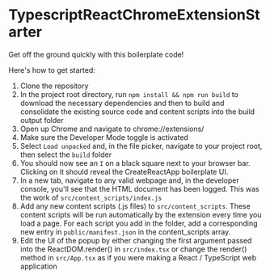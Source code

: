 # TypescriptReactChromeExtensionStarter
Get off the ground quickly with this boilerplate code!

Here's how to get started:
1) Clone the repository
2) In the project root directory, run `npm install && npm run build` to download the necessary dependencies and then to build and consolidate the existing source code and content scripts into the build output folder
3) Open up Chrome and navigate to chrome://extensions/
4) Make sure the Developer Mode toggle is activated
5) Select `Load unpacked` and, in the file picker, navigate to your project root, then select the `build` folder
6) You should now see an `I` on a black square next to your browser bar. Clicking on it should reveal the CreateReactApp boilerplate UI.
7) In a new tab, navigate to any valid webpage and, in the developer console, you'll see that the HTML document has been logged. This was the work of `src/content_scripts/index.js`
8) Add any new content scripts (.js files) to `src/content_scripts`. These content scripts will be run automatically by the extension every time you load a page. For each script you add in the folder, add a corresponding new entry in `public/manifest.json` in the content_scripts array.
9) Edit the UI of the popup by either changing the first argument passed into the ReactDOM.render() in `src/index.tsx` or change the render() method in `src/App.tsx` as if you were making a React / TypeScript web application 
